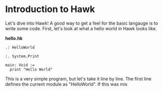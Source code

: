 # Introduction to Hawk

Let's dive into Hawk! A good way to get a feel for the basic langauge is to write
some code. First, let's look at what a hello world in Hawk looks like.

**hello.hk**
```
.: HelloWorld

:. System.Print

main: Void :=
  print "Hello World"
```

This is a very simple program, but let's take it line by line. The first line
defines the current module as "HelloWorld". If this was mis